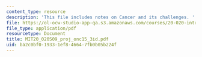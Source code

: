 ```yaml
---
content_type: resource
description: 'This file includes notes on Cancer and its challenges. '
file: https://ol-ocw-studio-app-qa.s3.amazonaws.com/courses/20-020-introduction-to-biological-engineering-design-spring-2009/ba2c0bf019331ef846647fb0b05b224f_MIT20_020S09_proj_onc15_3id.pdf
file_type: application/pdf
resourcetype: Document
title: MIT20_020S09_proj_onc15_3id.pdf
uid: ba2c0bf0-1933-1ef8-4664-7fb0b05b224f
---
```

